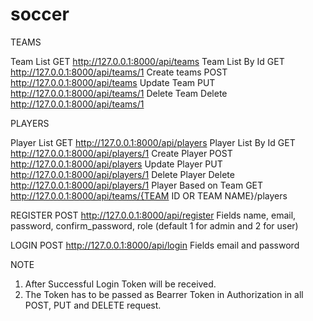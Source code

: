 # soccer
TEAMS

Team List               GET         http://127.0.0.1:8000/api/teams
Team List By Id         GET         http://127.0.0.1:8000/api/teams/1
Create teams            POST        http://127.0.0.1:8000/api/teams
Update Team             PUT         http://127.0.0.1:8000/api/teams/1
Delete Team             Delete      http://127.0.0.1:8000/api/teams/1


PLAYERS

Player List             GET         http://127.0.0.1:8000/api/players
Player List By Id       GET         http://127.0.0.1:8000/api/players/1
Create Player           POST        http://127.0.0.1:8000/api/players
Update Player           PUT         http://127.0.0.1:8000/api/players/1
Delete Player           Delete      http://127.0.0.1:8000/api/players/1
Player Based on Team    GET         http://127.0.0.1:8000/api/teams/{TEAM ID OR TEAM NAME}/players


REGISTER                POST        http://127.0.0.1:8000/api/register
Fields
name, email, password, confirm_password, role (default 1 for admin and 2 for user)


LOGIN                   POST        http://127.0.0.1:8000/api/login
Fields
email and password


NOTE
1. After Successful Login Token will be received.
2. The Token has to be passed as Bearrer Token in Authorization in all POST, PUT and DELETE request.
